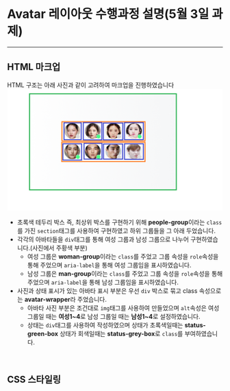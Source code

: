# Avatar 레이아웃 수행과정 설명(5월 3일 과제)

---

## HTML 마크업

HTML 구조는 아래 사진과 같이 고려하여 마크업을 진행하였습니다<br>
<img src="./imgs/0504homeworkmarkup.png" alt="html 구조"><br>

- 초록색 테두리 박스 즉, 최상위 박스를 구현하기 위해 **people-group**이라는 `class`를 가진 `section`태그를 사용하여 구현하였고 하위 그룹들을 그 아래 두었습니다.
- 각각의 아바타들을 `div`태그를 통해 여성 그룹과 남성 그룹으로 나누어 구현하였습니다.(사진에서 주황색 부분)
  - 여성 그룹은 **woman-group**이라는 `class`를 주었고 그룹 속성을 `role`속성을 통해 주었으며 `aria-label`을 통해 여성 그룹임을 표시하였습니다.
  - 남성 그룹은 **man-group**이라는 `class`를 주었고 그룹 속성을 `role`속성을 통해 주었으며 `aria-label`을 통해 남성 그룹임을 표시하였습니다.
- 사진과 상태 표시가 있는 아바타 표시 부분은 우선 `div` 박스로 묶고 class 속성으로는 **avatar-wrapper**라 주었습니다.
  - 아바타 사진 부분은 조건대로 `img`태그를 사용하여 만들었으며 `alt`속성은 여성 그룹일 때는 **여성1~4**로 남성 그룹일 때는 **남성1~4**로 설정하였습니다.
  - 상태는 `div`태그를 사용하여 작성하였으며 상태가 초록색일때는 **status-green-box** 상태가 회색일때는 **status-grey-box**로 `class`를 부여하였습니다.

<br>

## CSS 스타일링
